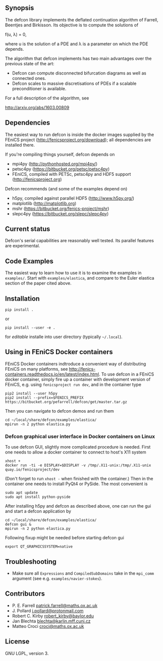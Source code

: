 ## Synopsis

The defcon library implements the deflated continuation algorithm of
Farrell, Beentjes and Birkisson. Its objective is to compute the
solutions of

f(u, λ) = 0,

where u is the solution of a PDE and λ is a parameter on which the PDE
depends.

The algorithm that defcon implements has two main advantages over the
previous state of the art:

* Defcon can compute disconnected bifurcation diagrams as well as connected ones.
* Defcon scales to massive discretisations of PDEs if a scalable preconditioner is available.

For a full description of the algorithm, see

http://arxiv.org/abs/1603.00809

## Dependencies

The easiest way to run defcon is inside the docker images supplied by the FEniCS project
(http://fenicsproject.org/download); all dependencies are installed there.

If you're compiling things yourself, defcon depends on

* mpi4py (http://pythonhosted.org/mpi4py/)
* petsc4py (https://bitbucket.org/petsc/petsc4py)
* FEniCS, compiled with PETSc, petsc4py and HDF5 support (http://fenicsproject.org)

Defcon recommends (and some of the examples depend on)

* h5py, compiled against parallel HDF5 (http://www.h5py.org/)
* matplotlib (http://matplotlib.org)
* mshr (https://bitbucket.org/fenics-project/mshr)
* slepc4py (https://bitbucket.org/slepc/slepc4py)

## Current status

Defcon's serial capabilities are reasonably well tested. Its parallel features are
experimental.

## Code Examples

The easiest way to learn how to use it is to examine the examples
in `examples/`. Start with `examples/elastica`, and compare to the Euler
elastica section of the paper cited above.

## Installation

    pip install .

or

    pip install --user -e .

for *editable* installe into user directory (typically `~/.local`).

## Using in FEniCS Docker containers

FEniCS Docker containers indtroduce a convenient way of distributing FEniCS on
many platforms, see
http://fenics-containers.readthedocs.io/en/latest/index.html.
To use defcon in a FEniCS docker container, simply fire up a container with
development version of FEniCS, e.g. using `fenicsproject run dev`, and in
the container type

    pip2 install --user h5py
    pip2 install --prefix=$FENICS_PREFIX https://bitbucket.org/pefarrell/defcon/get/master.tar.gz

Then you can navigate to defcon demos and run them

    cd ~/local/share/defcon/examples/elastica/
    mpirun -n 2 python elastica.py

### Defcon graphical user interface in Docker containers on Linux

To use defcon GUI, slightly more complicated procedure is needed. First one
needs to allow a docker container to connect to host's X11 system

    xhost +
    docker run -ti -e DISPLAY=$DISPLAY -v /tmp/.X11-unix:/tmp/.X11-unix quay.io/fenicsproject/dev

(Don't forget to run `xhost -` when finished with the container.) Then in
the container one needs to install PyQt4 or PySide. The most convenient is

    sudo apt update
    sudo apt install python-pyside

After installing h5py and defcon as described above, one can run the gui
and start a defcon application by

    cd ~/local/share/defcon/examples/elastica/
    defcon gui &
    mpirun -n 2 python elastica.py

Following fixup might be needed before starting defcon gui

    export QT_GRAPHICSSYSTEM=native

## Troubleshooting

* Make sure all `Expressions` and `CompiledSubDomains` take in the `mpi_comm` argument
  (see e.g. `examples/navier-stokes`).

## Contributors

* P. E. Farrell <patrick.farrell@maths.ox.ac.uk>
* J. Pollard <j.pollard@protonmail.com>
* Robert C. Kirby <robert_kirby@baylor.edu>
* Jan Blechta <blechta@karlin.mff.cuni.cz>
* Matteo Croci <croci@maths.ox.ac.uk>

## License

GNU LGPL, version 3.
